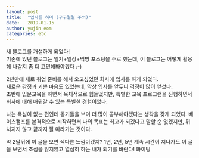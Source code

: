 ```yaml
---
layout: post
title:  "입사를 하며 (구구절절 주의)"
date:   2019-01-15
author: yujin eom
categories: etc
---
```


새 블로그를 개설하게 되었다!<br>
기존에 있던 블로그는 일기+일상+먹방 포스팅을 주로 했는데, 이 블로그는 어떻게 활용해 나갈지 좀 더 고민해봐야겠다 :-)

2년만에 새로 취업 준비를 해서 오고싶었던 회사에 입사를 하게 되었다.<br>
새로운 감정과 기쁜 마음도 있었는데, 막상 입사를 앞두니 걱정이 많이 앞섰다.<br>
초반에 입문교육을 하면서 육체적으로 힘들었지만, 특별한 교육 프로그램을 진행하면서 회사에 대해 배워갈 수 있는 특별한 경험이었다.<br>



나는 욕심이 없는 편인데 동기들을 보며 더 많이 공부해야겠다는 생각을 갖게 되었다. 베이스캠프를 본격적으로 시작하면서 나의 목표는 최고가 되겠다고 말할 순 없겠지만, 뒤처지지 않고 끝까지 잘 따라가는 것이다.<br>

약 2달뒤에 이 글을 보면 색다른 느낌이겠지? 1년, 2년, 5년 계속 시간이 지나가도 이 글을 보면서 초심을 잃지않고 열심히 하는 내가 되기를 바란다! 화이팅